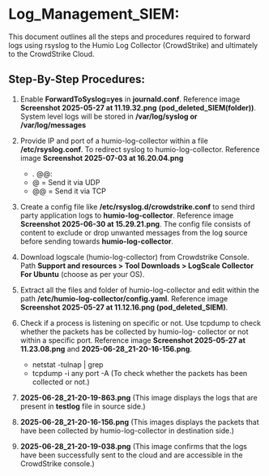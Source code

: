 # Log_Management_SIEM:
This document outlines all the steps and procedures required to forward logs using rsyslog to the Humio Log Collector (CrowdStrike) and ultimately to the CrowdStrike Cloud.

## Step-By-Step Procedures:
1. Enable **ForwardToSyslog=yes** in **journald.conf**. Reference image **Screenshot 2025-05-27 at 11.19.32.png**
   **(pod_deleted_SIEM(folder))**. System level logs will be stored in **/var/log/syslog or /var/log/messages**
   
2. Provide IP and port of a humio-log-collector within a file **/etc/rsyslog.conf**. To redirect syslog to humio-log-collector. Reference       image **Screenshot 2025-07-03 at 16.20.04.png**
   - *.* @@<humio-log-collector-IP>:<port>
   - @ = Send it via UDP
   - @@ = Send it via TCP
   
3. Create a config file like **/etc/rsyslog.d/crowdstrike.conf** to send third party application logs to **humio-log-collector**. Reference     image **Screenshot 2025-06-30 at 15.29.21.png**. The config file consists of content to exclude or drop unwanted messages from the log       source before sending towards **humio-log-collector**.
   
4. Download logscale (humio-log-collector) from Crowdstrike Console. Path **Support and resources > Tool Downloads > LogScale Collector For     Ubuntu** (choose as per your OS).

5. Extract all the files and folder of humio-log-collector and edit within the path **/etc/humio-log-collector/config.yaml**. Reference         image **Screenshot 2025-05-27 at 11.12.16.png (pod_deleted_SIEM)**.

6. Check if a process is listening on specific <port> or not. Use tcpdump to check whether the packets has be collected by humio-log-           collector or not within a specific port. Reference image **Screenshot 2025-05-27 at 11.23.08.png** and **2025-06-28_21-20-16-156.png**.
   - netstat -tulnap | grep <port>
   - tcpdump -i any port <port-number> -A (To check whether the packets has been collected or not.)

7. **2025-06-28_21-20-19-863.png** (This image displays the logs that are present in **testlog** file in source side.)

8. **2025-06-28_21-20-16-156.png** (This images displays the packets that have been collected by humio-log-collector in destination side.)

9. **2025-06-28_21-20-19-038.png** (This image confirms that the logs have been successfully sent to the cloud and are accessible in the CrowdStrike console.)

   
